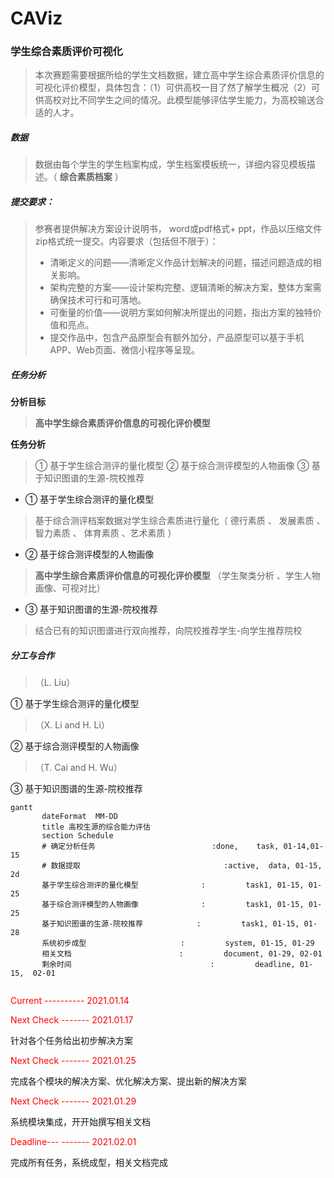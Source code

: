 # CAViz

### 学生综合素质评价可视化

>  本次赛题需要根据所给的学生文档数据，建立高中学生综合素质评价信息的可视化评价模型，具体包含：（1）可供高校一目了然了解学生概况（2）可供高校对比不同学生之间的情况。此模型能够评估学生能力，为高校输送合适的人才。  

##### 数据

> 数据由每个学生的学生档案构成，学生档案模板统一，详细内容见模板描述。（  **综合素质档案**   ）

##### 提交要求：

> 参赛者提供解决方案设计说明书， word或pdf格式+ ppt，作品以压缩文件zip格式统一提交。内容要求（包括但不限于）：
>
> - 清晰定义的问题——清晰定义作品计划解决的问题，描述问题造成的相关影响。
> - 架构完整的方案——设计架构完整、逻辑清晰的解决方案，整体方案需确保技术可行和可落地。
> - 可衡量的价值——说明方案如何解决所提出的问题，指出方案的独特价值和亮点。
> - 提交作品中，包含产品原型会有额外加分，产品原型可以基于手机APP、Web页面、微信小程序等呈现。

##### 任务分析

**分析目标** 

> **高中学生综合素质评价信息的可视化评价模型**

**任务分析**

> ①  基于学生综合测评的量化模型  ②  基于综合测评模型的人物画像 ③  基于知识图谱的生源-院校推荐 

- ①  基于学生综合测评的量化模型 

> 基于综合测评档案数据对学生综合素质进行量化（ 德行素质 、 发展素质 、 智力素质 、 体育素质 、艺术素质  ）

- ②  基于综合测评模型的人物画像

> **高中学生综合素质评价信息的可视化评价模型**  （学生聚类分析  、学生人物画像、可视对比）

- ③  基于知识图谱的生源-院校推荐 

> 结合已有的知识图谱进行双向推荐，向院校推荐学生-向学生推荐院校

##### 分工与合作

> （L. Liu）

①  基于学生综合测评的量化模型 

> （X. Li and H. Li）

②  基于综合测评模型的人物画像

> （T. Cai and H. Wu）

③  基于知识图谱的生源-院校推荐 

```mermaid
gantt         
       dateFormat  MM-DD   
       title 高校生源的综合能力评估
       section Schedule
       # 确定分析任务           			     :done,    task, 01-14,01-15
       # 数据提取               			     :active,  data, 01-15, 2d
       基于学生综合测评的量化模型              :         task1, 01-15, 01-25
       基于综合测评模型的人物画像              :         task1, 01-15, 01-25
       基于知识图谱的生源-院校推荐            :         task1, 01-15, 01-28
       系统初步成型  					  :         system, 01-15, 01-29
       相关文档						   :         document, 01-29, 02-01
       剩余时间           	   				  :         deadline, 01-15,  02-01
  
```

<div>
    <p style="color:red">Current ---------- 2021.01.14</p>
    <p style="color:red">Next Check ------- 2021.01.17</p>
    针对各个任务给出初步解决方案
    <p style="color:red">Next Check ------- 2021.01.25</p>
    完成各个模块的解决方案、优化解决方案、提出新的解决方案
    <p style="color:red">Next Check ------- 2021.01.29</p>
    系统模块集成，开开始撰写相关文档
    <p style="color:red">Deadline--- ------- 2021.02.01</p>
    完成所有任务，系统成型，相关文档完成







